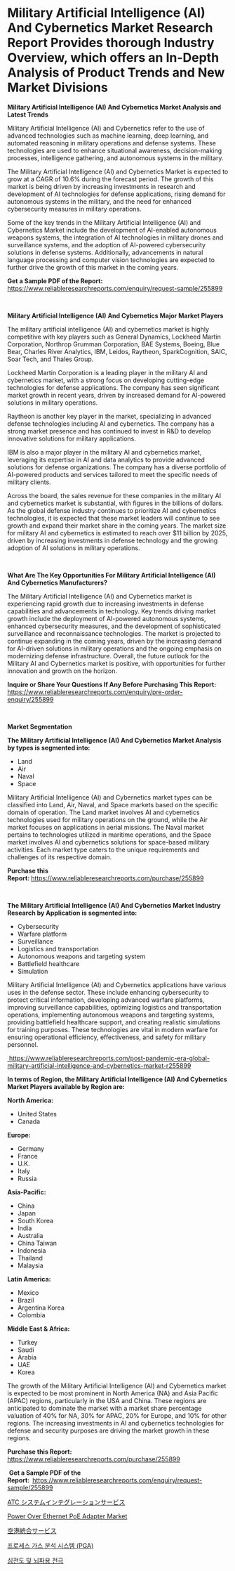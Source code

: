 <p><h1>Military Artificial Intelligence (AI) And Cybernetics Market Research Report Provides thorough Industry Overview, which offers an In-Depth Analysis of Product Trends and New Market Divisions</h1></p><p><strong>Military Artificial Intelligence (AI) And Cybernetics Market Analysis and Latest Trends</strong></p>
<p><p>Military Artificial Intelligence (AI) and Cybernetics refer to the use of advanced technologies such as machine learning, deep learning, and automated reasoning in military operations and defense systems. These technologies are used to enhance situational awareness, decision-making processes, intelligence gathering, and autonomous systems in the military.</p><p>The Military Artificial Intelligence (AI) and Cybernetics Market is expected to grow at a CAGR of 10.6% during the forecast period. The growth of this market is being driven by increasing investments in research and development of AI technologies for defense applications, rising demand for autonomous systems in the military, and the need for enhanced cybersecurity measures in military operations.</p><p>Some of the key trends in the Military Artificial Intelligence (AI) and Cybernetics Market include the development of AI-enabled autonomous weapons systems, the integration of AI technologies in military drones and surveillance systems, and the adoption of AI-powered cybersecurity solutions in defense systems. Additionally, advancements in natural language processing and computer vision technologies are expected to further drive the growth of this market in the coming years.</p></p>
<p><strong>Get a Sample PDF of the Report:&nbsp;</strong> <a href="https://www.reliableresearchreports.com/enquiry/request-sample/255899">https://www.reliableresearchreports.com/enquiry/request-sample/255899</a></p>
<p>&nbsp;</p>
<p><strong>Military Artificial Intelligence (AI) And Cybernetics Major Market Players</strong></p>
<p><p>The military artificial intelligence (AI) and cybernetics market is highly competitive with key players such as General Dynamics, Lockheed Martin Corporation, Northrop Grumman Corporation, BAE Systems, Boeing, Blue Bear, Charles River Analytics, IBM, Leidos, Raytheon, SparkCognition, SAIC, Soar Tech, and Thales Group.</p><p>Lockheed Martin Corporation is a leading player in the military AI and cybernetics market, with a strong focus on developing cutting-edge technologies for defense applications. The company has seen significant market growth in recent years, driven by increased demand for AI-powered solutions in military operations.</p><p>Raytheon is another key player in the market, specializing in advanced defense technologies including AI and cybernetics. The company has a strong market presence and has continued to invest in R&D to develop innovative solutions for military applications.</p><p>IBM is also a major player in the military AI and cybernetics market, leveraging its expertise in AI and data analytics to provide advanced solutions for defense organizations. The company has a diverse portfolio of AI-powered products and services tailored to meet the specific needs of military clients.</p><p>Across the board, the sales revenue for these companies in the military AI and cybernetics market is substantial, with figures in the billions of dollars. As the global defense industry continues to prioritize AI and cybernetics technologies, it is expected that these market leaders will continue to see growth and expand their market share in the coming years. The market size for military AI and cybernetics is estimated to reach over $11 billion by 2025, driven by increasing investments in defense technology and the growing adoption of AI solutions in military operations.</p></p>
<p>&nbsp;</p>
<p><strong>What Are The Key Opportunities For Military Artificial Intelligence (AI) And Cybernetics Manufacturers?</strong></p>
<p><p>The Military Artificial Intelligence (AI) and Cybernetics market is experiencing rapid growth due to increasing investments in defense capabilities and advancements in technology. Key trends driving market growth include the deployment of AI-powered autonomous systems, enhanced cybersecurity measures, and the development of sophisticated surveillance and reconnaissance technologies. The market is projected to continue expanding in the coming years, driven by the increasing demand for AI-driven solutions in military operations and the ongoing emphasis on modernizing defense infrastructure. Overall, the future outlook for the Military AI and Cybernetics market is positive, with opportunities for further innovation and growth on the horizon.</p></p>
<p><strong>Inquire or Share Your Questions If Any Before Purchasing This Report:</strong> <a href="https://www.reliableresearchreports.com/enquiry/pre-order-enquiry/255899">https://www.reliableresearchreports.com/enquiry/pre-order-enquiry/255899</a></p>
<p>&nbsp;</p>
<p><strong>Market Segmentation</strong></p>
<p><strong>The Military Artificial Intelligence (AI) And Cybernetics Market Analysis by types is segmented into:</strong></p>
<p><ul><li>Land</li><li>Air</li><li>Naval</li><li>Space</li></ul></p>
<p><p>Military Artificial Intelligence (AI) and Cybernetics market types can be classified into Land, Air, Naval, and Space markets based on the specific domain of operation. The Land market involves AI and cybernetics technologies used for military operations on the ground, while the Air market focuses on applications in aerial missions. The Naval market pertains to technologies utilized in maritime operations, and the Space market involves AI and cybernetics solutions for space-based military activities. Each market type caters to the unique requirements and challenges of its respective domain.</p></p>
<p><strong>Purchase this Report:&nbsp;</strong><a href="https://www.reliableresearchreports.com/purchase/255899">https://www.reliableresearchreports.com/purchase/255899</a></p>
<p>&nbsp;</p>
<p><strong>The Military Artificial Intelligence (AI) And Cybernetics Market Industry Research by Application is segmented into:</strong></p>
<p><ul><li>Cybersecurity</li><li>Warfare platform</li><li>Surveillance</li><li>Logistics and transportation</li><li>Autonomous weapons and targeting system</li><li>Battlefield healthcare</li><li>Simulation</li></ul></p>
<p><p>Military Artificial Intelligence (AI) and Cybernetics applications have various uses in the defense sector. These include enhancing cybersecurity to protect critical information, developing advanced warfare platforms, improving surveillance capabilities, optimizing logistics and transportation operations, implementing autonomous weapons and targeting systems, providing battlefield healthcare support, and creating realistic simulations for training purposes. These technologies are vital in modern warfare for ensuring operational efficiency, effectiveness, and safety for military personnel.</p></p>
<p><a href="https://www.reliableresearchreports.com/post-pandemic-era-global-military-artificial-intelligence-and-cybernetics-market-r255899">&nbsp;https://www.reliableresearchreports.com/post-pandemic-era-global-military-artificial-intelligence-and-cybernetics-market-r255899</a></p>
<p><strong>In terms of Region, the Military Artificial Intelligence (AI) And Cybernetics Market Players available by Region are:</strong></p>
<p>
    <p> <strong> North America: </strong>
        <ul>
            <li>United States</li>
            <li>Canada</li>
        </ul>
        </p> 
    <p> <strong> Europe: </strong>
        <ul>
            <li>Germany</li>
            <li>France</li>
            <li>U.K.</li>
            <li>Italy</li>
            <li>Russia</li>
        </ul>
        </p> 
    <p> <strong> Asia-Pacific: </strong>
        <ul>
            <li>China</li>
            <li>Japan</li>
            <li>South Korea</li>
            <li>India</li>
            <li>Australia</li>
            <li>China Taiwan</li>
            <li>Indonesia</li>
            <li>Thailand</li>
            <li>Malaysia</li>
        </ul>
        </p> 
    <p> <strong> Latin America: </strong>
        <ul>
            <li>Mexico</li>
            <li>Brazil</li>
            <li>Argentina Korea</li>
            <li>Colombia</li>
        </ul>
        </p> 
    <p> <strong> Middle East & Africa: </strong>
        <ul>
            <li>Turkey</li>
            <li>Saudi</li>
            <li>Arabia</li>
            <li>UAE</li>
            <li>Korea</li>
        </ul>
    </p>
    </p>
<p><p>The growth of the Military Artificial Intelligence (AI) and Cybernetics market is expected to be most prominent in North America (NA) and Asia Pacific (APAC) regions, particularly in the USA and China. These regions are anticipated to dominate the market with a market share percentage valuation of 40% for NA, 30% for APAC, 20% for Europe, and 10% for other regions. The increasing investments in AI and cybernetics technologies for defense and security purposes are driving the market growth in these regions.</p></p>
<p><strong>Purchase this Report: </strong><a href="https://www.reliableresearchreports.com/purchase/255899">https://www.reliableresearchreports.com/purchase/255899</a></p>
<p>&nbsp;<strong>Get a Sample PDF of the Report:&nbsp;&nbsp;</strong><a href="https://www.reliableresearchreports.com/enquiry/request-sample/255899">https://www.reliableresearchreports.com/enquiry/request-sample/255899</a></p>
<p><strong></strong></p>
<p><p><a href="https://github.com/xnljig2898992/Market-Research-Report-List-2/blob/main/5648170118823.md">ATC システムインテグレーションサービス</a></p><p><a href="https://github.com/GroverBarry/Market-Research-Report-List-5/blob/main/power-over-ethernet-poe-adapter-market.md">Power Over Ethernet PoE Adapter Market</a></p><p><a href="https://github.com/adcxff01450218/Market-Research-Report-List-2/blob/main/6050264118824.md">空港統合サービス</a></p><p><a href="https://medium.com/@ikeschumm04/%EA%B8%80%EB%A1%9C%EB%B2%8C-%ED%94%84%EB%A1%9C%EC%84%B8%EC%8A%A4-%EA%B0%80%EC%8A%A4-%EB%B6%84%EC%84%9D-%EC%8B%9C%EC%8A%A4%ED%85%9C-pga-%EC%8B%9C%EC%9E%A5-%EB%B6%80%EB%AC%B8-%EC%9C%A0%ED%98%95-%EC%9D%91%EC%9A%A9-%EC%8B%9C%EC%9E%A5-%EC%B0%B8%EA%B0%80%EC%9E%90-%EC%A0%84%EB%9E%B5-%EC%A7%80%EC%97%AD%EB%B3%84-%EC%84%B1%EC%9E%A5-%EC%9D%B8%EC%82%AC%EC%9D%B4%ED%8A%B8-%EB%B0%8F-%EB%AF%B8%EB%9E%98-%EC%A0%84%EB%A7%9D-2024-2031-0615a19ae3d4">프로세스 가스 분석 시스템 (PGA)</a></p><p><a href="https://github.com/Skyleitney456456/Market-Research-Report-List-2/blob/main/6726820126249.md">심전도 및 뇌파용 전극</a></p></p>